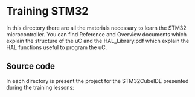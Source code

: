 # Training STM32
In this directory there are all the materials necessary to learn the STM32 microcontroller.
You can find Reference and Overview documents which explain the structure of the uC and the HAL_Library.pdf which explain the HAL functions
useful to program the uC.


## Source code
In each directory is present the project for the STM32CubeIDE presented during the training lessons:

